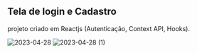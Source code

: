 ## Tela de login e Cadastro
  projeto criado em Reactjs (Autenticação, Context API, Hooks).
  
  ![2023-04-28](https://user-images.githubusercontent.com/115994430/235279977-df08c999-5217-4d29-8da5-8d233bd67b55.png)
![2023-04-28 (1)](https://user-images.githubusercontent.com/115994430/235279981-6bfbcc23-c1e0-4908-8f5b-e0ce4384a97b.png)

